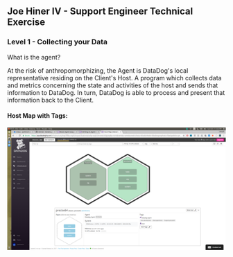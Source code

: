 ## Joe Hiner IV - Support Engineer Technical Exercise

### Level 1 - Collecting your Data

What is the agent?

At the risk of anthropomorphizing, the Agent is DataDog's local representative residing on the Client's Host. A program which collects data and metrics concerning the state and activities of the host and sends that information to DataDog. In turn, DataDog is able to process and present that information back to the Client.


#### Host Map with Tags:
![alt-text](hostMapWithTags.png)
